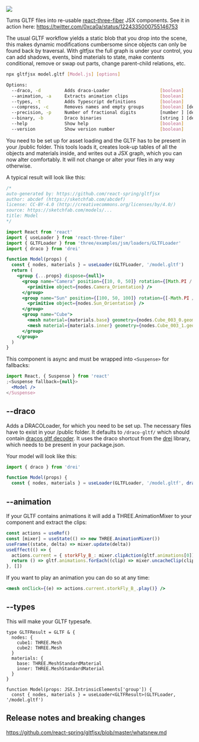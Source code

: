 ![](https://i.imgur.com/ZB4uUaz.png)

Turns GLTF files into re-usable [react-three-fiber](https://github.com/react-spring/react-three-fiber) JSX components. See it in action here: https://twitter.com/0xca0a/status/1224335000755146753

The usual GLTF workflow yields a static blob that you drop into the scene, this makes dynamic modifications cumbersome since objects can only be found back by traversal. With gltfjsx the full graph is under your control, you can add shadows, events, bind materials to state, make contents conditional, remove or swap out parts, change parent-child relations, etc.

```bash
npx gltfjsx model.gltf [Model.js] [options]

Options:
  --draco, -d         Adds draco-Loader                   [boolean]
  --animation, -a     Extracts animation clips            [boolean]
  --types, -t         Adds Typescript definitions         [boolean]
  --compress, -c      Removes names and empty groups      [boolean] [default: true]
  --precision, -p     Number of fractional digits         [number ] [default: 2]
  --binary, -b        Draco binaries                      [string ] [default: '/draco-gltf/']
  --help              Show help                           [boolean]
  --version           Show version number                 [boolean]
```

You need to be set up for asset loading and the GLTF has to be present in your /public folder. This tools loads it, creates look-up tables of all the objects and materials inside, and writes out a JSX graph, which you can now alter comfortably. It will not change or alter your files in any way otherwise.

A typical result will look like this:

```jsx
/*
auto-generated by: https://github.com/react-spring/gltfjsx
author: abcdef (https://sketchfab.com/abcdef)
license: CC-BY-4.0 (http://creativecommons.org/licenses/by/4.0/)
source: https://sketchfab.com/models/...
title: Model
*/

import React from 'react'
import { useLoader } from 'react-three-fiber'
import { GLTFLoader } from 'three/examples/jsm/loaders/GLTFLoader'
import { draco } from 'drei'

function Model(props) {
  const { nodes, materials } = useLoader(GLTFLoader, '/model.gltf')
  return (
    <group {...props} dispose={null}>
      <group name="Camera" position={[10, 0, 50]} rotation={[Math.PI / 2, 0, 0]}>
        <primitive object={nodes.Camera_Orientation} />
      </group>
      <group name="Sun" position={[100, 50, 100]} rotation={[-Math.PI / 2, 0, 0]}>
        <primitive object={nodes.Sun_Orientation} />
      </group>
      <group name="Cube">
        <mesh material={materials.base} geometry={nodes.Cube_003_0.geometry} />
        <mesh material={materials.inner} geometry={nodes.Cube_003_1.geometry} />
      </group>
    </group>
  )
}
```

This component is async and must be wrapped into `<Suspense>` for fallbacks:

```jsx
import React, { Suspense } from 'react'
;<Suspense fallback={null}>
  <Model />
</Suspense>
```

## --draco

Adds a DRACOLoader, for which you need to be set up. The necessary files have to exist in your /public folder. It defaults to `/draco-gltf/` which should contain [dracos gltf decoder](https://github.com/mrdoob/three.js/tree/dev/examples/js/libs/draco/gltf). It uses the draco shortcut from the [drei](https://github.com/react-spring/drei) library, which needs to be present in your package.json.

Your model will look like this:

```jsx
import { draco } from 'drei'

function Model(props) {
  const { nodes, materials } = useLoader(GLTFLoader, '/model.gltf', draco('/draco-gltf/'))
```

## --animation

If your GLTF contains animations it will add a THREE.AnimationMixer to your component and extract the clips:

```jsx
const actions = useRef()
const [mixer] = useState(() => new THREE.AnimationMixer())
useFrame((state, delta) => mixer.update(delta))
useEffect(() => {
  actions.current = { storkFly_B_: mixer.clipAction(gltf.animations[0]) }
  return () => gltf.animations.forEach((clip) => mixer.uncacheClip(clip))
}, [])
```

If you want to play an animation you can do so at any time:

```jsx
<mesh onClick={(e) => actions.current.storkFly_B_.play()} />
```

## --types

This will make your GLTF typesafe.

```tsx
type GLTFResult = GLTF & {
  nodes: {
    cube1: THREE.Mesh
    cube2: THREE.Mesh
  }
  materials: {
    base: THREE.MeshStandardMaterial
    inner: THREE.MeshStandardMaterial
  }
}

function Model(props: JSX.IntrinsicElements['group']) {
  const { nodes, materials } = useLoader<GLTFResult>(GLTFLoader, '/model.gltf')
```

## Release notes and breaking changes

https://github.com/react-spring/gltfjsx/blob/master/whatsnew.md

